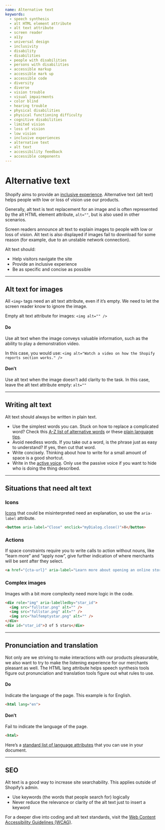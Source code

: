 ```yaml
---
name: Alternative text
keywords:
  - speech synthesis
  - alt HTML element attribute
  - alt text attribute
  - screen reader
  - a11y
  - universal design
  - inclusivity
  - disability
  - disabilities
  - people with disabilities
  - persons with disabilities
  - accessible markup
  - accessible mark up
  - accessible code
  - diversity
  - diverse
  - vision trouble
  - visual impairments
  - color blind
  - hearing trouble
  - physical disabilities
  - physical functioning difficulty
  - cognitive disabilities
  - limited vision
  - loss of vision
  - low vision
  - inclusive experiences
  - alternative text
  - alt text
  - accessibility feedback
  - accessible components
---
```


# Alternative text

Shopify aims to provide an [inclusive experience](/foundations/accessibility).
Alternative text (alt text) helps people with low or loss of vision use our
products.

Generally, alt text is text replacement for an image and is often represented by
the alt HTML element attribute, `alt=""`, but is also used in other scenarios.

Screen readers announce alt text to explain images to people with low or loss of
vision. Alt text is also displayed if images fail to download for some reason
(for example, due to an unstable network connection).

Alt text should:

- Help visitors navigate the site
- Provide an inclusive experience
- Be as specific and concise as possible

---

## Alt text for images

<!-- keywords: img tags, image tags, image alternative text, img, empty alt text attribute -->

All `<img>` tags need an alt text attribute, even if it’s empty. We need to let
the screen reader know to ignore the image.

Empty alt text attribute for images: `<img alt="" />`

<!-- usageblock -->

#### Do

Use alt text when the image conveys valuable information, such as the ability to
play a demonstration video.

In this case, you would use:
`<img alt="Watch a video on how the Shopify reports section works." />`

#### Don’t

Use alt text when the image doesn’t add clarity to the task. In this case, leave
the alt text attribute empty: `alt=""`

<!-- end -->

---

## Writing alt text

<!-- keywords: plain text, alt text writing, alt text content, alt text copy -->

Alt text should always be written in plain text.

- Use the simplest words you can. Stuck on how to replace a complicated word?
  Check this
  [A-Z list of alternative words](https://www.plainenglish.co.uk/the-a-z-of-alternative-words.html)
  or these
  [plain language tips](/content/product-content#write-for-a-7-grade-reading-level).
- Avoid needless words. If you take out a word, is the phrase just as easy to
  understand? If yes, then cut that word.
- Write concisely. Thinking about how to write for a small amount of space is a
  good shortcut.
- Write in the [active voice](/content/grammar-and-mechanics#basics). Only use
  the passive voice if you want to hide who is doing the thing described.

---

## Situations that need alt text

<!-- keywords: examples of alt text, examples of alternative text, alternative text examples, icon alternative text, icon alt text, action alternative text, action alt text, button alternative text, button alt text, complex images, complex image alternative text, images alternative text, images alt text, alternative text for, alt text for -->

### Icons

[Icons](/components/icon) that could be misinterpreted need an
explanation, so use the `aria-label` attribute.

```html
<button aria-label="Close" onclick="myDialog.close()">X</button>
```

### Actions

If space constraints require you to write calls to action without nouns, like
“learn more” and “apply now”, give further indication of where merchants will
be sent after they select.

<!-- prettier-ignore -->
```html
<a href="{cta-url}" aria-label="Learn more about opening an online store with Shopify">Learn more</a>
```

### Complex images

Images with a bit more complexity need more logic in the code.

<!-- prettier-ignore -->
```html
<div role="img" aria-labelledby="star_id">
  <img src="fullstar.png" alt="" />
  <img src="fullstar.png" alt="" />
  <img src="halfemptystar.png" alt="" />
</div>
<div id="star_id">3 of 5 stars</div>
```

---

## Pronunciation and translation

<!-- keywords: html lang attribute, html tag, speech synthesis tools, alternative text translation, alt text translation -->

Not only are we striving to make interactions with our products pleasurable, we
also want to try to make the listening experience for our merchants pleasant as
well. The HTML lang attribute helps speech synthesis tools figure out
pronunciation and translation tools figure out what rules to use.

<!-- usageblock -->

#### Do

Indicate the language of the page. This example is for English.

<!-- prettier-ignore -->
```html
<html lang="en">
```

#### Don’t

Fail to indicate the language of the page.

<!-- prettier-ignore -->
```html
<html>
```

<!-- end -->

Here’s a
[standard list of language attributes](https://www.iana.org/assignments/language-subtag-registry/language-subtag-registry)
that you can use in your document.

---

## SEO

<!-- keywords: search engine optimization, searchability, keywords, key words -->

Alt text is a good way to increase site searchability. This applies outside of
Shopify’s admin.

- Use keywords (the words that people search for) logically
- Never reduce the relevance or clarity of the alt text just to insert a keyword

For a deeper dive into coding and alt text standards, visit the
[Web Content Accessibility Guidelines (WCAG)](https://www.w3.org/WAI/intro/wcag.php).
